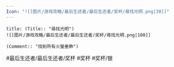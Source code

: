 ```yaml
---
Icon: "![[图片/游戏攻略/最后生还者/最后生还者/奖杯/尋找光明.png|30]]"
---
```

```ad-common-silver-trophy
title: (Title:: "尋找光明")
![[图片/游戏攻略/最后生还者/最后生还者/奖杯/尋找光明.png|100]]

(Comment:: "找到所有火螢垂飾")
```

#最后生还者/最后生还者/奖杯 #奖杯 #奖杯/银
